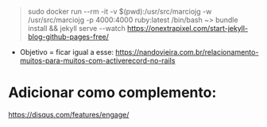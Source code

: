 > sudo docker run --rm -it -v $(pwd):/usr/src/marciojg -w /usr/src/marciojg -p 4000:4000 ruby:latest /bin/bash
 ~> bundle install && jekyll serve --watch
https://onextrapixel.com/start-jekyll-blog-github-pages-free/

- Objetivo = ficar igual a esse: https://nandovieira.com.br/relacionamento-muitos-para-muitos-com-activerecord-no-rails

# Adicionar como complemento:
https://disqus.com/features/engage/
